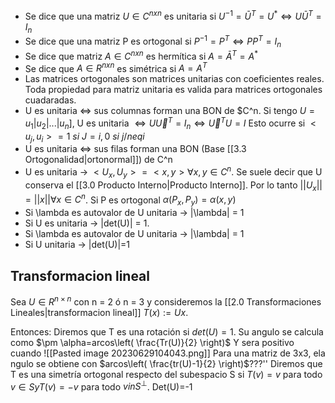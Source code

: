 - Se dice que una matriz $U \in C^{nxn}$ es unitaria si $U^{-1} = \bar U^T=U^* \iff U\bar U^T = I_n$
- Se dice que una matriz P es ortogonal si $P^{-1} =P^T \iff P P^T = I_n$
- Se dice que matriz $A \in C^{nxn}$ es hermítica si $A = \bar A^T = A^*$
- Se dice que $A \in R^{nxn}$ es simétrica si $A = A^T$
- Las matrices ortogonales son matrices unitarias con coeficientes reales. Toda propiedad para matriz unitaria es valida para matrices ortogonales cuadaradas.
- U es unitaria $\iff$ sus columnas forman una BON de $C^n. Si tengo $U= u_1|u_2|...|u_n]$, U es unitaria $\iff U \vec U^T = I_n \iff  \vec U^T U = I$ Esto ocurre si $<u_j, u_i> = 1 \ si \ J = i, 0 \ si \ j /neq i$  
- U es unitaria $\iff$ sus filas forman una BON (Base [[3.3 Ortogonalidad|ortonormal]]) de C^n
- U es unitaria -> $<U_x, U_y> = <x, y> \forall x, y \in C^n$. Se suele decir que U conserva el [[3.0 Producto Interno|Producto Interno]]. Por lo tanto $||U_x|| = ||x|| \forall x \in C^n$.  Si P es ortogonal $\alpha(P_x, P_y)= \alpha (x,y)$
- Si \lambda es autovalor de U unitaria -> |\lambda| = 1
- Si U es unitaria -> |det(U)| = 1.
-  Si \lambda es autovalor de U unitaria -> |\lambda| = 1
- Si U unitaria -> |det(U)|=1

## Transformacion lineal
Sea $U \in R^{n\times n}$ con n = 2 ó n = 3 y consideremos la [[2.0 Transformaciones Lineales|transformacion lineal]] $T(x) := Ux$.

Entonces:
Diremos que T es una rotación si $det(U) = 1$. Su angulo se calcula como $\pm \alpha=arcos\left( \frac{Tr(U)}{2} \right)$ Y sera positivo cuando ![[Pasted image 20230629104043.png]]
Para una matriz de 3x3, ela ngulo se obtiene con $arcos\left( \frac{tr(U)-1}{2} \right)$???''
Diremos que T es una simetría ortogonal respecto del subespacio S si $T(v) = v$ para todo $v \in S y T(v) = −v$ para todo $v in S^\perp$. Det(U)=-1
